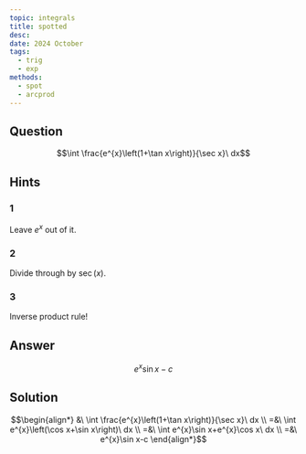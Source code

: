 ```yaml
---
topic: integrals
title: spotted
desc: 
date: 2024 October
tags:
  - trig
  - exp
methods:
  - spot
  - arcprod
---
```



## Question
```math
\int \frac{e^{x}\left(1+\tan x\right)}{\sec x}\ dx
```


## Hints

### 1
Leave $e^x$ out of it.

### 2
Divide through by $\sec(x)$.

### 3
Inverse product rule!


## Answer
```math
e^{x}\sin x-c
```


## Solution

```math
\begin{align*}
  &\ \int \frac{e^{x}\left(1+\tan x\right)}{\sec x}\ dx
  \\ =&\ \int e^{x}\left(\cos x+\sin x\right)\ dx
  \\ =&\ \int e^{x}\sin x+e^{x}\cos x\ dx
  \\ =&\ e^{x}\sin x-c
\end{align*}
```
